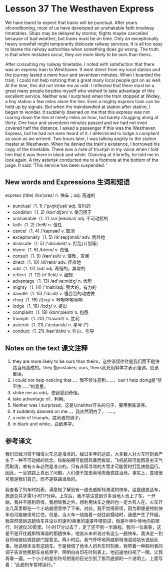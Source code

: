 # Lesson 37 The Westhaven Express
We have learnt to expect that trains will be punctual. After years ofconditioning, most of us have developed an unshakable faith inrailway timetables. Ships may be delayed by storms; flights maybe cancelled because of bad weather; but trains must be on time. Only an exceptionally heavy snowfall might temporarily dislocate railway services. It is all too easy to blame the railway authorities when something does go wrong. The truth is that when mistakes occur, they are more likely to be ours than theirs.

After consulting my railway timetable, I noted with satisfaction that there was an express train to Westhaven. It went direct from my local station and the journey lasted a mere hour and seventeen minutes. When I boarded the train, I could not help noticing that a great many local people got on as well. At the time, this did not strike me as odd. I reflected that there must be a great many people besides myself who wished to take advantage of this excellent service. Neither was I surprised when the train stopped at Widley, a tiny station a few miles alone the line. Even a mighty express train can be held up by signals. But when the traindawdled at station after station, I began to wonder. It suddenly dawned on me that this express was not roaring down the line at ninety miles an hour, but barely chugging along at thirty. One hour and seventeen minutes passed and we had not even covered half the distance. I asked a passenger if this was the Westhaven Express, but he had not even heard of it. I determined to lodge a complaint as soon as we arrived. Two hours later, I was talking angrily to the station master at Westhaven. When he denied the train's existence, I borrowed his copy of the timetable. There was a note of triumph in my voice when I told him that it was there in black and white. Glancing at it briefly, he told me to look again. A tiny asterisk conducted me to a footnote at the bottom of the page. It said: ‘This service has been suspended. ’

## New words and Expressions 生词和短语

express (title) /iks'pres/ n. 快车；adj. 高速的
* punctual（1. 1) /'pʌŋktʃuəl/ adj. 准时的
* condition（1. 2) /kən'diʃən/ v. 使习惯于
* unshakable（1. 2) /ʌn'ʃeikəbəl/ adj. 不可动摇的
* faith（1. 2) /feiθ/ n. 信任
* cancel（1. 4) /'kænsəl/ v. 取消
* exceptionally（1. 5) /ik'sepʃənəli/ adv. 例外地
* dislocate（1. 5) /'disləkeit/ v. 打乱(计划等)
* blame（1. 6) /bleim/ v. 责怪
* consult（1. 9) /kən'sʌlt/ v. 请教，查阅
* direct（1. 10) /di'rekt/ adv. 径直地
* odd（1. 12) /ɔd/ adj. 奇怪的，异常的
* reflect（1. 12) /ri'flekt/ v. 细想
* advantage（1. 13) /əd'va:ntidʒ/ n. 优势
* mighty（1. 14) /'maiti/adj. 强大的，有力的
* dawdle（1. 15) /'də:dl/ v. 慢吞吞的动或做
* chug（1. 16) /tʃʌg/ v. 咔嚓咔嚓地响
* lodge（1. 18) /lɔdʒ/ v. 提出
* complaint（1. 18) /kəm'pleint/ n. 抱怨
* triumph（1. 20) /'traiəmf/ n. 胜利
* asterisk（1. 21) /'æstərisk/ n. 星号 (*)
* conduct（1. 21) /kən'dʌkt/ v. 引向，引导

## Notes on the text 课文注释

1. they are more likely to be ours than theirs，这些错误往往是我们而不是铁路当局造成的。they 指mistakes; ours, theirs此处用斜体字表示强调，应该重读。
2. I could not help noticing that…，我不禁注意到……，can't help doing是“禁不住……”的意思。
3. strike me as odd，使我感到奇怪。
4. take advantage of，利用。
5. Neither was I surprised，这是以neither开头的句子，要用倒装语序。
6. It suddenly dawned on me…，我突然明白了，……。
7. a note of triumph，胜利者的调子。
8. in black and white，白纸黑字。

## 参考译文

我们已经习惯于相信火车总是准点的。经过多年的适应，大多数人对火车时刻表产生了一种不可动摇的信念。轮船船期可能因风暴而推延，飞机航班可能因恶劣天气而取消，唯有火车必然是准点的。只有非同寻常的大雪才可能暂时打乱铁路运行。因此，一旦铁路上真出了问题，人们便不加思索地责备铁路当局。事实上，差错很可能是我们自己，而不是铁路当局的。

我查看了列车时刻表，满意地了解到有一趟去威斯特海温的快车。这是趟直达车，旅途总共才需1小时17分钟。上车后，我不禁注意到许多当地人也上了车。一开始，我并不感到奇怪，我想除我之外，想利用快车之便的也一定大有人在。火车开出几英里即在一个小站威德里停了下来。对此，我不觉得奇怪，因为即便是特别快车也可能被信号拦住。但是，当火车一站接着一站往前蠕动时，我便产生了怀疑。我突然感到这趟快车并没以时速90英里的速度呼啸前进，而是卟哧卟哧地向前爬行，时速仅30英里。1小时17分过去了，走了还不到一半路程。我问一位乘客，这是不是开往威斯特海温的那趟快车，他说从未听说过有这么一趟快车。我决定一到目的地就给铁路部门提意见。两小时后，我气呼呼地同威斯特海温站站长说起此事。他说根本没有这趟车。于是我借了他本人的列车时刻表，我带着一种胜利者的调子告诉他那趟车白纸黑字、明明白白印在时刻表上。他迅速地扫视了一眼，让我再看一遍。一个小小的星形符号把我的目光引到了那页底部的一个说明上。上面写着：“此趟列车暂停运行。”
